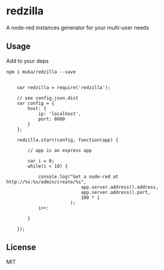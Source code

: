 redzilla
===

A node-red instances generator for your multi-user needs


Usage
---

Add to your deps

`npm i muka/redzilla --save`


```

    var redzilla = require('redzilla');

    // see config.json.dist
    var config = {
        host: {
            ip: 'localhost',
            port: 8080
        }
    };

    redzilla.start(config, function(app) {

        // app is an express app

        var i = 0;
        while(i < 10) {

            console.log("Get a node-red at http://%s:%s/admin/create/%s",
                            app.server.address().address,
                            app.server.address().port,
                            100 * i
                        );
            i++:

        }

    });

```

License
---

MIT